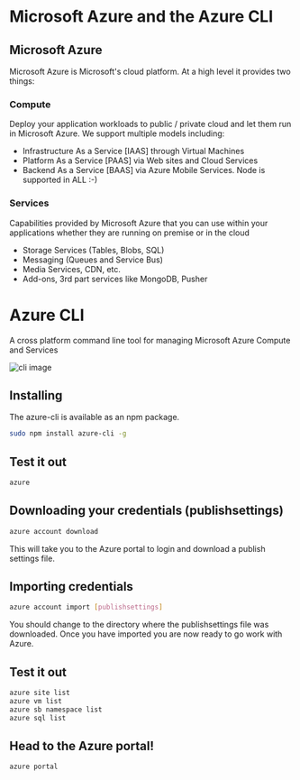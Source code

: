 # Microsoft Azure and the Azure CLI
## Microsoft Azure
Microsoft Azure is Microsoft's cloud platform. At a high level it provides two things:

### Compute
Deploy your application workloads to public / private cloud and let them run in Microsoft Azure. We support multiple models including:
* Infrastructure As a Service [IAAS] through Virtual Machines
* Platform As a Service [PAAS] via Web sites and Cloud Services
* Backend As a Service [BAAS] via Azure Mobile Services. Node is supported in ALL :-)

### Services
Capabilities provided by Microsoft Azure that you can use within your applications whether they are running on premise or in the cloud
* Storage Services (Tables, Blobs, SQL)
* Messaging (Queues and Service Bus)
* Media Services, CDN, etc.
* Add-ons, 3rd part services like MongoDB, Pusher

# Azure CLI
A cross platform command line tool for managing Microsoft Azure Compute and Services

![cli image](https://photos-4.dropbox.com/t/0/AAAEjk4FcKQ8lG7M6RlqqTfsCIWVD3bUxEGWbtaBFl8csA/12/6860088/png/32x32/3/_/1/2/cli.png/MVbb579GQQMggCN0G0evxWcsZ1BVvZr0P3pRpvQGOLU?size=1024x768)

## Installing
The azure-cli is available as an npm package.

```bash
sudo npm install azure-cli -g
```

## Test it out
```bash
azure
```

## Downloading your credentials (publishsettings)

```bash
azure account download
```

This will take you to the Azure portal to login and download a publish settings file.

## Importing credentials

```bash
azure account import [publishsettings]
```

You should change to the directory where the publishsettings file was downloaded. Once you have imported you are now ready to go work with Azure.

## Test it out

```bash
azure site list
azure vm list
azure sb namespace list
azure sql list
```

## Head to the Azure portal!

```bash
azure portal
```

